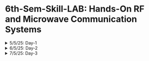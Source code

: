 # 6th-Sem-Skill-LAB: Hands-On RF and Microwave Communication Systems
<details>
  <summary>5/5/25: Day-1</summary>

# Key Learnings
- A Comprehendsive System-Level Design of RFIC Transceivers for Wireless and Radar Applications: An Expert Talk
- RF System Simulation using MATLAB
- MATLAB Simulation on Baseband QAM, AWGN, Power Amplifier Constellation Diagram, Saleh Curve Fitting
- IQI Transmission, Estimation and Correction
- DAC - ADC clipping
- Application in automative industry: ADAS (Automatic Driver Assistance System)
- [Keysight ADS Student Licence](https://www.youtube.com/watch?v=Fqjpc_F3jQ0)
- [Installing Keysight](https://www.keysight.com/us/en/lib/software-detail/computer-software/pathwave-advanced-design-system-ads-software-2212036.html)
</details>

<details>
  <summary>6/5/25: Day-2</summary>

# Key Learnings
- Microwave Amplifer Design, S2P file and Transistor Files
- Transistor: GAN HEMT: CGH40010, 10W power, upto 4GHz, VDS = 28V and IDS = 200mA
- Impedance Matching  of circuits using lumped elements, stubs etc.
- All done on ADS
- Importance of using less number of elements. Pi network, network based purely on stubs  etc.
- Choke using inductors. For transistor's gate we give both VDC and VAC. We also use a series capacitor and a shunt inductor with a VDC in series with Inductor. The inductor is connected to the gate of the MESFET.
- The capacitor block DC components (AC input is given here) and the inductor blocks and AC component from entering the VDC source.
</details>

<details>
  <summary>7/5/25: Day-3</summary>

  # Key Learnings
  - Design of a LNA at receiver end.
  - The setup was for frequency = 10GHz
  - Cadence AWR used for all. Components used: LNA, ports, Bandpass filters, attenuator etc.
  - Noise Figure and Gain tradeoff. If you improve gain, noise will get amplified. If we want best noise figure, then gain will have to be compromised.
  - Concept of subcircuits.
  - Created many graphs on different parameters: S parameters, Gain , noise figure.
</details>
